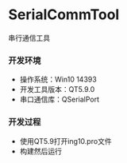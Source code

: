 # SerialCommTool
串行通信工具
### 开发环境
* 操作系统：Win10 14393
* 开发工具版本：QT5.9.0
* 串口通信库：QSerialPort
### 开发过程
* 使用QT5.9打开ing10.pro文件
* 构建然后运行
